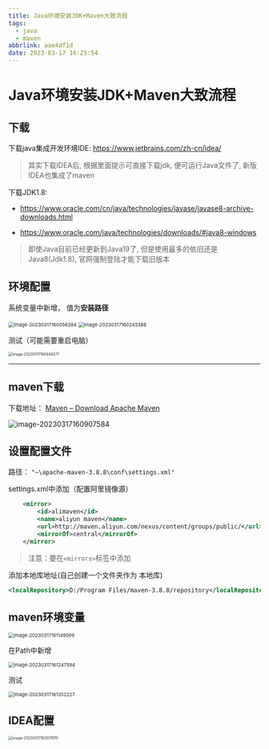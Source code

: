 ```yaml
---
title: Java环境安装JDK+Maven大致流程
tags:
  - java
  - maven
abbrlink: aae4df1d
date: 2023-03-17 16:25:54
---
```




# Java环境安装JDK+Maven大致流程

## 下载

下载java集成开发环境IDE: https://www.jetbrains.com/zh-cn/idea/

> 其实下载IDEA后, 根据里面提示可直接下载jdk, 便可运行Java文件了, 新版IDEA也集成了maven

下载JDK1.8: 

- https://www.oracle.com/cn/java/technologies/javase/javase8-archive-downloads.html

- https://www.oracle.com/java/technologies/downloads/#java8-windows

> 即使Java目前已经更新到Java19了, 但是使用最多的依旧还是Java8(Jdk1.8), 官网强制登陆才能下载旧版本





## 环境配置

系统变量中新增， 值为**安装路径**

<img src="http://qiniu.yujing.fit/typora_img/image-20230317160056394.png" alt="image-20230317160056394" style="zoom: 67%;" />

<img src="http://qiniu.yujing.fit/typora_img/image-20230317160245388.png" alt="image-20230317160245388" style="zoom:67%;" />

测试（可能需要重启电脑）

<img src="http://qiniu.yujing.fit/typora_img/image-20230317160444277.png" alt="image-20230317160444277" style="zoom:50%;" />

---

## maven下载

下载地址： [Maven – Download Apache Maven](https://maven.apache.org/download.cgi)

![image-20230317160907584](http://qiniu.yujing.fit/typora_img/image-20230317160907584.png)



## 设置配置文件

路径： `"~\apache-maven-3.8.8\conf\settings.xml"`

settings.xml中添加（配置阿里镜像源）

```xml
	<mirror>
        <id>alimaven</id>
        <name>aliyun maven</name>
        <url>http://maven.aliyun.com/nexus/content/groups/public/</url>
        <mirrorOf>central</mirrorOf>
    </mirror>
```

> 注意：要在`<mirrors>`标签中添加

添加本地库地址(自己创建一个文件夹作为 本地库)

```xml
<localRepository>D:/Program Files/maven-3.8.8/repository</localRepository>
```

## maven环境变量

<img src="http://qiniu.yujing.fit/typora_img/image-20230317161149599.png" alt="image-20230317161149599" style="zoom:67%;" />

在Path中新增

<img src="http://qiniu.yujing.fit/typora_img/image-20230317161247594.png" alt="image-20230317161247594" style="zoom:67%;" />

测试

<img src="http://qiniu.yujing.fit/typora_img/image-20230317161352227.png" alt="image-20230317161352227" style="zoom:67%;" />

## IDEA配置

<img src="http://qiniu.yujing.fit/typora_img/image-20230317162031070.png" alt="image-20230317162031070" style="zoom: 50%;" />